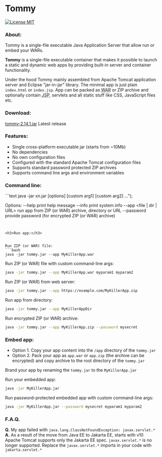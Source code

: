 # Tommy
[![License MIT](https://img.shields.io/badge/license-MIT-blue?style=flat-square)](https://github.com/xnbox/tommy/blob/master/LICENSE)

<h3>About:</h3>
Tommy is a single-file executable Java Application Server that allow run or embed your WARs.
<p><strong>Tommy</strong> is a single-file executable container that makes it possible to launch a static and dynamic web apps by providing built-in server and container functionality.</p>

<p>
Under the hood Tommy mainly assembled from Apache Tomcat</a> application server and Eclipse "jar-in-jar" library.
The minimal app is just plain <code>index.html</code> or <code>index.jsp</code>.
App can be packed as <abbr title="Web application ARchive">WAR</abbr> or ZIP archive and optionally contain <abbr title="Java Server Pages">JSP</abbr>, servlets and all static stuff like CSS, JavaScript files etc.
</p>


<h3>Download:</h3>
<a href="https://github.com/xnbox/tommy/releases/download/2.14.1/tommy-2.14.1.jar">tommy-2.14.1.jar</a> Latest release


<h3>Features:</h3>
<ul>
	<li>Single cross-platform executable jar (starts from ~10Mb)</li>
	<li>No dependencies</li>
	<li>No own configuration files</li>
	<li>Configured with the standard Apache Tomcat configuration files</li>
	<li>Supports standard password protected ZIP archives</li>
	<li>Supports command line args and environment variables</li>
</ul>

<h3>Command line:</h3>
```text
java -jar xn.jar [options] [custom arg1] [custom arg2] ...");

Options:
  --help                   print help message
  --info                   print system info
  --app <file | dir | URL> run app from ZIP (or WAR) archive, directory or URL
  --password <password>    provide password (for encrypted ZIP (or WAR) archive)

```


<h3>Run app:</h3>


Run ZIP (or WAR) file:
```bash
java -jar tommy.jar --app MyKillerApp.war
```


Run ZIP (or WAR) file with custom command-line args:
```bash
java -jar tommy.jar --app MyKillerApp.war myparam1 myparam2
```


Run ZIP (or WAR) from web server:
```bash
java -jar tommy.jar --app https://example.com/MyKillerApp.zip
```


Run app from directory:
```bash
java -jar tommy.jar --app MyKillerAppDir
```


Run encrypted ZIP (or WAR) archive:
```bash
java -jar tommy.jar --app MyKillerApp.zip --password mysecret
```


<h3>Embed app:</h3>
<ul>
	<li>Option 1. Copy your app content into the <code>/app</code> directory of the <code>tommy.jar</code>
	</li>
	<li>Option 2. Pack your app as <code>app.war</code> or <code>app.zip</code> (the archive can be encrypted) and copy archive to the root directory of the <code>tommy.jar</code>
	</li>
</ul>

Brand your app by renaming the <code>tommy.jar</code> to the <code>MyKillerApp.jar</code>

Run your embedded app:
```bash
java -jar MyKillerApp.jar
```


Run password-protected embedded app with custom command-line args:
```bash
java -jar MyKillerApp.jar --password mysecret myparam1 myparam2
```

<h3>F.A.Q.</h3>

<strong>Q.</strong> My app failed with <code>java.lang.ClassNotFoundException: javax.servlet.\*</code>
<br>
<strong>A.</strong> As a result of the move from Java EE to Jakarta EE, starts with v10 Apache Tomcat supports only the Jakarta EE spec. <code>javax.servlet.\*</code> is no longer supported.
Replace the <code>javax.servlet.\*</code> imports in your code with <code>jakarta.servlet.\*</code>

